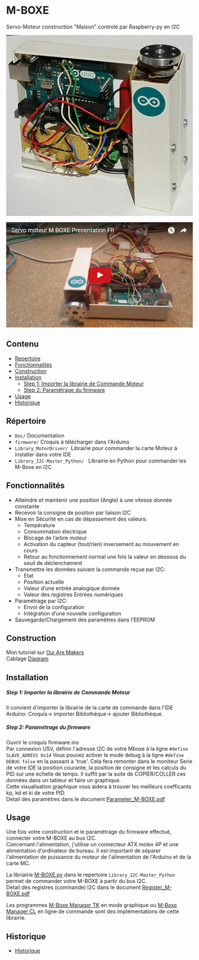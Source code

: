 # M-BOXE

Servo-Moteur construction "Maison" controlé par Raspberry-py en I2C

<img src="https://github.com/Nao974/M-BOXE/blob/master/M-BOXE.jpg" title="Photo M-BOXE" alt="Photo M-Boxe">  


[![](https://github.com/Nao974/M-BOXE/blob/master/doc/M-BOXE_Video.png)](https://youtu.be/asLjmGtZqu0)

## Contenu

* [Repertoire](https://github.com/Nao974/M-BOXE#répertoire)
* [Fonctionnalités](https://github.com/Nao974/README_FR.md#fonctionnalités)
* [Construction](https://github.com/Nao974/M-BOXE#construction)
* [Installation](https://github.com/Nao974/M-BOXE#installation)
	* [Step 1: Importer la librairie de Commande Moteur](https://github.com/Nao974/M-Boxe#step-1-importer-la-librairie-de-commande-moteur)	
	* [Step 2: Paramétrage du firmware](https://github.com/Nao974/M-Boxe#step-2-paramétrage-du-firmware)
* [Usage](https://github.com/Nao974/M-BOXE#usage)
* [Historique](https://github.com/Nao974/M-BOXE#historique)


## Répertoire

* ```Doc/```       Documentation
* ```firmware/```  Croquis à télécharger dans l'Arduino
* ```Library_MotorDriver/```  Librairie pour commander la carte Moteur à installer dans votre IDE
* ```Library_I2C-Master_Python/```   Librairie en Python pour commander les M-Boxe en I2C


## Fonctionnalités

* Atteindre et maintenir une position (Angle) à une vitesse donnée constante
* Recevoir la consigne de position par liaison I2C
* Mise en Sécurité en cas de dépassement des valeurs:
	* Température
	* Consommation électrique
	* Blocage de l’arbre moteur
	* Activation du capteur (tout/rien) inversement au mouvement en cours
	* Retour au fonctionnement normal une fois la valeur en dessous du seuil de déclenchement
* Transmettre les données suivant la commande reçue par I2C:
	* Etat
	* Position actuelle
	* Valeur d’une entrée analogique donnée
	* Valeur des registres Entrées numériques
* Paramétrage par I2C:
	* Envoi de la configuration
	* Intégration d’une nouvelle configuration
* Sauvegarde/Chargement des paramètres dans l’EEPROM


## Construction

Mon tutoriel sur [Oui Are Makers](http://ouiaremakers.com/posts/tutoriel-diy-maxi-servo-moteur-i2c)  
Cablage [Diagram](https://github.com/Nao974/M-BOXE/blob/master/doc/Wiring.png)

## Installation

##### Step 1: Importer la librairie de Commande Moteur 

Il convient d'importer la librairie de la carte de commande dans l'IDE Arduino: 
	Croquis-> importer Bibliothèque-> ajouter Bibliothèque.


##### Step 2: Paramétrage du firmware

Ouvrir le croquis firmware.ino  
Par connexion USV, définir l'adresse I2C de votre Mboxe à la ligne ``` #define SLAVE_ADRESS 0x14 ```
Vous pouvez activer le mode debug à la ligne ```#define DEBUG false``` en la passant à 'true'. Cela fera remonter dans le moniteur Serie de votre IDE la position courante, la position de consigne et les calculs du PID sur une échelle de temps. Il suffit par la suite de COPIER/COLLER ces données dans un tableur et faire un graphique.  
Cette visualisation graphique vous aidera à trouver les meilleurs coefficants kp, kd et ki de votre PID.  
Detail des paramètres dans le document [Parameter_M-BOXE.pdf](https://github.com/Nao974/M-BOXE/blob/master/doc/Parameter_M-BOXE.pdf)


## Usage

Une fois votre construction et le paramétrage du firmware effectué, connecter votre M-BOXE au bus I2C.  
Concernant l'alimentation, j'utilise un connecteur ATX molex 4P et une alimentation d'ordinateur de bureau. Il est important de séparer l'alimentation de puissance du moteur de l'alimentation de l'Arduino et de la carte MC.  

La libriairie [M-BOXE.py](https://github.com/Nao974/M-BOXE/blob/master/Library_I2C-Master_Python/M-BOXE.py) dans le repertoire `Library_I2C-Master_Python` permet de commander votre M-BOXE à partir du bus I2C.  
Detail des registres (commande) I2C dans le document [Register_M-BOXE.pdf](https://github.com/Nao974/M-BOXE/blob/master/doc/Register_I2C_M-BOXE.pdf)  

Les programmes [M-Boxe Manager TK](https://github.com/Nao974/M-BOXE_Manager_TK) en mode graphique ou  [M-Boxe Manager CL](https://github.com/Nao974/M-BOXE_Manager_CL) en ligne de commande sont des implémentations de cette librairie.


## Historique

- [Historique](https://github.com/Nao974/M-BOXE/blob/master/history.md)


